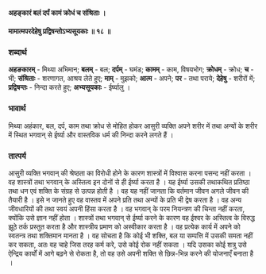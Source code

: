 #### अहङ्कारं बलं दर्पं कामं क्रोधं च संश्रिताः ।
#### मामात्मपरदेहेषु प्रद्विषन्तोऽभ्यसूयकाः ॥ १८ ॥

### शब्दार्थ

**अहङकारम्** - मिथ्या अभिमान; **बलम्** - बल; **दर्पम्** - घमंड; **कामम्** - काम, विषयभोग; **क्रोधम्** - क्रोध; **च** - भी; **संश्रिताः** - शरणागत, आश्रय लेते हुए; **माम्** - मुझको; **आत्म** - अपने; **पर** - तथा पराये; **देहेषु** - शरीरों में; **प्रद्विषन्तः** - निन्दा करते हुए; **अभ्यसूयकाः** - ईर्ष्यालु ।

### भावार्थ

मिथ्या अहंकार, बल, दर्प, काम तथा क्रोध से मोहित होकर आसुरी व्यक्ति अपने शरीर में तथा अन्यों के शरीर में स्थित भगवान् से ईर्ष्या और वास्तविक धर्म की निन्दा करने लगते हैं ।

### तात्पर्य

आसुरी व्यक्ति भगवान् की श्रेष्ठता का विरोधी होने के कारण शास्त्रों में विश्वास करना पसन्द नहीं करता । वह शास्त्रों तथा भगवान् के अस्तित्व इन दोनों से ही ईर्ष्या करता है । यह ईर्ष्या उसकी तथाकथित प्रतिष्ठा तथा धन एवं शक्ति के संग्रह से उत्पन्न होती है । वह यह नहीं जानता कि वर्तमान जीवन अगले जीवन की तैयारी है । इसे न जानते हुए वह वास्तव में अपने प्रति तथा अन्यों के प्रति भी द्वेष करता है । वह अन्य जीवधारियों की तथा स्वयं अपनी हिंसा करता है । वह भगवान् के परम नियन्त्रण की चिन्ता नहीं करता, क्योंकि उसे ज्ञान नहीं होता । शास्त्रों तथा भगवान् से ईर्ष्या करने के कारण वह ईश्वर के अस्तित्व के विरुद्ध झूठे तर्क प्रस्तुत करता है और शास्त्रीय प्रमाण को अस्वीकार करता है । वह प्रत्येक कार्य में अपने को स्वतन्त्र तथा शक्तिमान मानता है । वह सोचता है कि कोई भी शक्ति, बल या सम्पत्ति में उसकी समता नहीं कर सकता, अतः वह चाहे जिस तरह कर्म करे, उसे कोई रोक नहीं सकता । यदि उसका कोई शत्रु उसे ऐन्द्रिय कार्यों में आगे बढ़ने से रोकता है, तो वह उसे अपनी शक्ति से छिन्न-भिन्न करने की योजनाएँ बनाता है ।